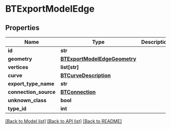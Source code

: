 # BTExportModelEdge

## Properties
Name | Type | Description | Notes
------------ | ------------- | ------------- | -------------
**id** | **str** |  | [optional] 
**geometry** | [**BTExportModelEdgeGeometry**](BTExportModelEdgeGeometry.md) |  | [optional] 
**vertices** | **list[str]** |  | [optional] 
**curve** | [**BTCurveDescription**](BTCurveDescription.md) |  | [optional] 
**export_type_name** | **str** |  | [optional] 
**connection_source** | [**BTConnection**](BTConnection.md) |  | [optional] 
**unknown_class** | **bool** |  | [optional] 
**type_id** | **int** |  | [optional] 

[[Back to Model list]](../README.md#documentation-for-models) [[Back to API list]](../README.md#documentation-for-api-endpoints) [[Back to README]](../README.md)


